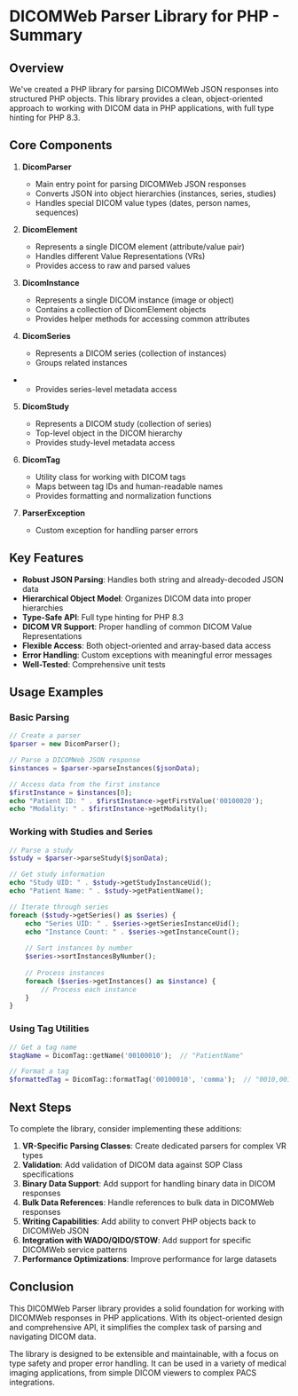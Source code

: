 # DICOMWeb Parser Library for PHP - Summary

## Overview

We've created a PHP library for parsing DICOMWeb JSON responses into structured PHP objects. This library provides a clean, object-oriented approach to working with DICOM data in PHP applications, with full type hinting for PHP 8.3.

## Core Components

1. **DicomParser**
    - Main entry point for parsing DICOMWeb JSON responses
    - Converts JSON into object hierarchies (instances, series, studies)
    - Handles special DICOM value types (dates, person names, sequences)

2. **DicomElement**
    - Represents a single DICOM element (attribute/value pair)
    - Handles different Value Representations (VRs)
    - Provides access to raw and parsed values

3. **DicomInstance**
    - Represents a single DICOM instance (image or object)
    - Contains a collection of DicomElement objects
    - Provides helper methods for accessing common attributes

4. **DicomSeries**
    - Represents a DICOM series (collection of instances)
    - Groups related instances
- 
  - Provides series-level metadata access

5. **DicomStudy**
    - Represents a DICOM study (collection of series)
    - Top-level object in the DICOM hierarchy
    - Provides study-level metadata access

6. **DicomTag**
    - Utility class for working with DICOM tags
    - Maps between tag IDs and human-readable names
    - Provides formatting and normalization functions

7. **ParserException**
    - Custom exception for handling parser errors

## Key Features

- **Robust JSON Parsing**: Handles both string and already-decoded JSON data
- **Hierarchical Object Model**: Organizes DICOM data into proper hierarchies
- **Type-Safe API**: Full type hinting for PHP 8.3
- **DICOM VR Support**: Proper handling of common DICOM Value Representations
- **Flexible Access**: Both object-oriented and array-based data access
- **Error Handling**: Custom exceptions with meaningful error messages
- **Well-Tested**: Comprehensive unit tests

## Usage Examples

### Basic Parsing

```php
// Create a parser
$parser = new DicomParser();

// Parse a DICOMWeb JSON response
$instances = $parser->parseInstances($jsonData);

// Access data from the first instance
$firstInstance = $instances[0];
echo "Patient ID: " . $firstInstance->getFirstValue('00100020');
echo "Modality: " . $firstInstance->getModality();
```

### Working with Studies and Series

```php
// Parse a study
$study = $parser->parseStudy($jsonData);

// Get study information
echo "Study UID: " . $study->getStudyInstanceUid();
echo "Patient Name: " . $study->getPatientName();

// Iterate through series
foreach ($study->getSeries() as $series) {
    echo "Series UID: " . $series->getSeriesInstanceUid();
    echo "Instance Count: " . $series->getInstanceCount();
    
    // Sort instances by number
    $series->sortInstancesByNumber();
    
    // Process instances
    foreach ($series->getInstances() as $instance) {
        // Process each instance
    }
}
```

### Using Tag Utilities

```php
// Get a tag name
$tagName = DicomTag::getName('00100010');  // "PatientName"

// Format a tag
$formattedTag = DicomTag::formatTag('00100010', 'comma');  // "0010,0010"
```

## Next Steps

To complete the library, consider implementing these additions:

1. **VR-Specific Parsing Classes**: Create dedicated parsers for complex VR types
2. **Validation**: Add validation of DICOM data against SOP Class specifications
3. **Binary Data Support**: Add support for handling binary data in DICOM responses
4. **Bulk Data References**: Handle references to bulk data in DICOMWeb responses
5. **Writing Capabilities**: Add ability to convert PHP objects back to DICOMWeb JSON
6. **Integration with WADO/QIDO/STOW**: Add support for specific DICOMWeb service patterns
7. **Performance Optimizations**: Improve performance for large datasets

## Conclusion

This DICOMWeb Parser library provides a solid foundation for working with DICOMWeb responses in PHP applications. With its object-oriented design and comprehensive API, it simplifies the complex task of parsing and navigating DICOM data.

The library is designed to be extensible and maintainable, with a focus on type safety and proper error handling. It can be used in a variety of medical imaging applications, from simple DICOM viewers to complex PACS integrations.
